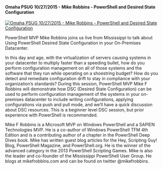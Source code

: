 ﻿#### Omaha PSUG 10/27/2015 - Mike Robbins - PowerShell and Desired State Configuration

[![Omaha PSUG 10/27/2015 - Mike Robbins - PowerShell and Desired State Configuration](https://i3.ytimg.com/vi/Vfth5xUlYLM/hqdefault.jpg "Omaha PSUG 10/27/2015 - Mike Robbins - PowerShell and Desired State Configuration")](https://www.youtube.com/watch?v=Vfth5xUlYLM)

PowerShell MVP Mike Robbins joins us live from Mississippi to talk about Using PowerShell Desired State Configuration in your On-Premises Datacenter.

In this day and age, with the virtualization of servers causing systems in your datacenter to multiply faster than a speeding bullet, how do you perform configuration management on all of those systems and the software that they run while operating on a shoestring budget? How do you detect and remediate configuration drift to stay in compliance with your organization’s standards? During this session, PowerShell MVP Mike F Robbins will demonstrate how DSC (Desired State Configuration) can be used to perform configuration management of the systems in your on-premises datacenter to include writing configurations, applying configurations via push and pull mode, and we’ll have a quick discussion about DSC resources. This is a beginner level DSC session, but prior experience with PowerShell is recommended.

Mike F Robbins is a Microsoft MVP on Windows PowerShell and a SAPIEN Technologies MVP. He is a co-author of Windows PowerShell TFM 4th Edition and is a contributing author of a chapter in the PowerShell Deep Dives book. Mike has written guest blog articles for the Hey, Scripting Guy! Blog, PowerShell Magazine, and PowerShell.org. He is the winner of the advanced category in the 2013 PowerShell Scripting Games. Mike is also the leader and co-founder of the Mississippi PowerShell User Group. He blogs at mikefrobbins.com and can be found on twitter @mikefrobbins.


